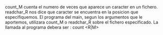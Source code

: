 count_M cuenta el numero de veces que aparece un caracter en un fichero. readchar_R nos dice que caracter se encuentra en la posicion que especifiquemos. El programa del main, segun los argumentos que le aportemos, utilizara count_M o readchar_R sobre el fichero especificado. La llamada al programa debera ser : count <R|M> <fichero> <caracter>
